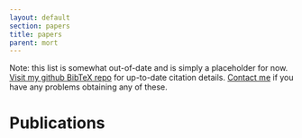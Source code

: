 ```yaml
---
layout: default
section: papers
title: papers
parent: mort
---
```


Note: this list is somewhat out-of-date and is simply a placeholder
for now.  [Visit my github BibTeX repo][r] for up-to-date citation
details.  [Contact me][e] if you have any problems obtaining any of
these.

[r]: http://github.com/mor1/rmm-bibs
[e]: mailto:richard.mortier@nottingham.ac.uk


Publications
============

<script type="text/javascript" src="{{ site.url_root }}js/papers.js"> </script>
